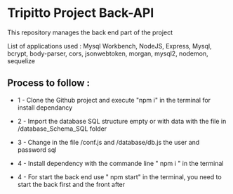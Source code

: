 # Tripitto Project Back-API

This repository manages the back end part of the project

List of applications used : Mysql Workbench, NodeJS, Express, Mysql, bcrypt, body-parser, cors, jsonwebtoken, morgan, mysql2, nodemon, sequelize

## **Process to follow :** 

* 1 - Clone the Github project and execute "npm i" in the terminal for install dependancy

* 2 - Import the database SQL structure empty or with data with the file in /database_Schema_SQL folder 

* 3 - Change in the file /conf.js and /database/db.js the user and password sql

* 4 - Install dependency with the commande line " npm i " in the terminal

* 4 - For start the back end use " npm start" in the terminal, you need to start the back first and the front after
